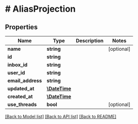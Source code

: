 # # AliasProjection

## Properties

Name | Type | Description | Notes
------------ | ------------- | ------------- | -------------
**name** | **string** |  | [optional] 
**id** | **string** |  | 
**inbox_id** | **string** |  | 
**user_id** | **string** |  | 
**email_address** | **string** |  | 
**updated_at** | [**\DateTime**](\DateTime) |  | 
**created_at** | [**\DateTime**](\DateTime) |  | 
**use_threads** | **bool** |  | [optional] 

[[Back to Model list]](../../README#documentation-for-models) [[Back to API list]](../../README#documentation-for-api-endpoints) [[Back to README]](../../README)


